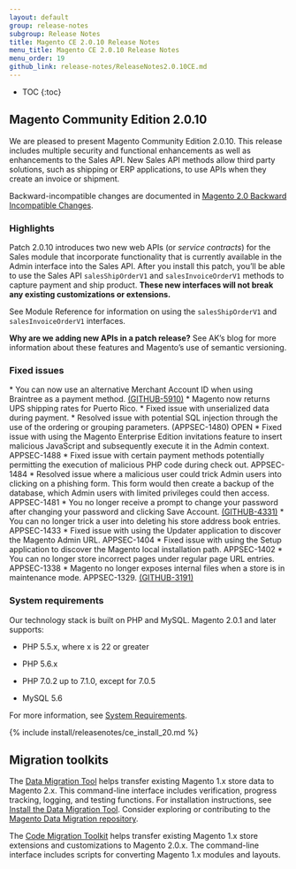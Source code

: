 ```yaml
---
layout: default
group: release-notes
subgroup: Release Notes
title: Magento CE 2.0.10 Release Notes
menu_title: Magento CE 2.0.10 Release Notes
menu_order: 19
github_link: release-notes/ReleaseNotes2.0.10CE.md
---
```

*	TOC
{:toc}


## Magento Community Edition 2.0.10
We are pleased to present Magento Community Edition 2.0.10. This release includes multiple security and functional enhancements as well as enhancements to the Sales API. New Sales API methods allow third party solutions, such as shipping or ERP applications, to use APIs when they create an invoice or shipment. 



Backward-incompatible changes are documented in <a href="{{ page.baseurl }}release-notes/changes_2.0.html" target="_blank">Magento 2.0 Backward Incompatible Changes</a>.


### Highlights

Patch 2.0.10 introduces two new web APIs (or <i>service contracts</i>) for the Sales module that incorporate functionality that is currently available in the Admin interface into the Sales API. After you install this patch, you’ll be able to use the Sales API `salesShipOrderV1` and `salesInvoiceOrderV1` methods to capture payment and ship product. **These new interfaces will not break any existing customizations or extensions.**

See Module Reference for information on using the `salesShipOrderV1` and `salesInvoiceOrderV1` interfaces. 

**Why are we adding new APIs in a patch release?** See AK’s blog for more information about these features and Magento’s use of semantic versioning. 


### Fixed issues

 
<!--- 56911 -->* You can now use an alternative Merchant Account ID when using Braintree as a payment method. <a href="https://github.com/magento/magento2/issues/5910" target="_blank">(GITHUB-5910)</a>


<!--- 56908 -->* Magento now returns UPS shipping rates for Puerto Rico.


<!--- 56851 -->* Fixed issue with unserialized data during payment.


<!--- 56542 -->* Resolved issue with potential SQL injection through the use of the ordering or grouping parameters. (APPSEC-1480) OPEN


<!--- 56314 -->* Fixed issue with using the Magento Enterprise Edition invitations feature to insert malicious JavaScript and subsequently execute it in the Admin context. APPSEC-1488


<!--- 56108 -->* Fixed issue with certain payment methods potentially permitting the execution of malicious PHP code during check out.   APPSEC-1484


<!--- 55478 -->* Resolved issue where a malicious user could trick Admin users into clicking on a phishing form. This form would then create a backup of the database,  which Admin users with limited privileges could then access. APPSEC-1481



<!--- 52437 -->* You no longer receive a prompt to change your password after changing your password and clicking Save Account. <a href="https://github.com/magento/magento2/issues/4331" target="_blank">(GITHUB-4331)</a> 


<!--- 52338 -->* You can no longer trick a user into deleting his store address book entries. APPSEC-1433 


<!--- 51376 -->* Fixed issue with using the Updater application to discover the Magento Admin URL. APPSEC-1404


<!--- 51370 -->* Fixed issue with using the Setup application to discover the Magento local installation path. APPSEC-1402


<!--- 48816 -->* You can no longer store incorrect pages under regular page URL entries. APPSEC-1338

<!--- 48562 -->* Magento no longer exposes internal files when a store is in maintenance mode. APPSEC-1329. <a href="https://github.com/magento/magento2/issues/3191" target="_blank">(GITHUB-3191)</a>



<!--- Omitted (can't be reproduced or won't fix) (CLONES: 57605, 56930, 56925, 56905) (CANNOT REPRO: 53971, 53431) (RELEASE NOTES: 56780)-->




### System requirements
Our technology stack is built on PHP and MySQL. Magento 2.0.1 and later supports:

* PHP 5.5.x, where x is 22 or greater

* PHP 5.6.x

* PHP 7.0.2 up to 7.1.0, except for 7.0.5

* MySQL 5.6 

For more information, see
<a href="{{ page.baseurl }}install-gde/system-requirements.html" target="_blank">System Requirements</a>.

{% include install/releasenotes/ce_install_20.md %}


## Migration toolkits
The <a href="{{ page.baseurl }}migration/migration-migrate.html" target="_blank">Data Migration Tool</a> helps transfer existing Magento 1.x store data to Magento 2.x. This command-line interface includes verification, progress tracking, logging, and testing functions. For installation instructions, see  <a href="{{ page.baseurl }}migration/migration-tool-install.html" target="_blank">Install the Data Migration Tool</a>. Consider exploring or contributing to the <a href="https://github.com/magento/data-migration-tool" target="_blank"> Magento Data Migration repository</a>.

The <a href="https://github.com/magento/code-migration" target="_blank">Code Migration Toolkit</a> helps transfer existing Magento 1.x store extensions and customizations to Magento 2.0.x. The command-line interface includes scripts for converting Magento 1.x modules and layouts.
